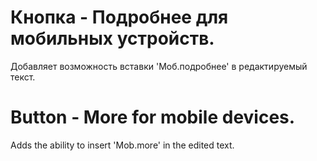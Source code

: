 # Кнопка - Подробнее для мобильных устройств.
Добавляет возможность вставки 'Моб.подробнее' в редактируемый текст.

# Button - More for mobile devices.
Adds the ability to insert 'Mob.more' in the edited text.